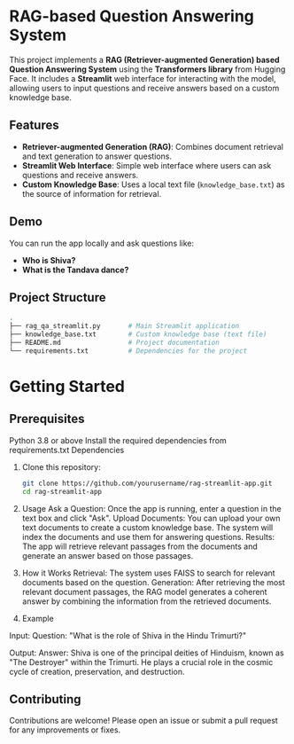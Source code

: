 # RAG-based Question Answering System

This project implements a **RAG (Retriever-augmented Generation) based Question Answering System** using the **Transformers library** from Hugging Face. It includes a **Streamlit** web interface for interacting with the model, allowing users to input questions and receive answers based on a custom knowledge base.

## Features

- **Retriever-augmented Generation (RAG)**: Combines document retrieval and text generation to answer questions.
- **Streamlit Web Interface**: Simple web interface where users can ask questions and receive answers.
- **Custom Knowledge Base**: Uses a local text file (`knowledge_base.txt`) as the source of information for retrieval.

## Demo

You can run the app locally and ask questions like:
- **Who is Shiva?**
- **What is the Tandava dance?**

## Project Structure

```bash
.
├── rag_qa_streamlit.py       # Main Streamlit application
├── knowledge_base.txt        # Custom knowledge base (text file)
├── README.md                 # Project documentation
└── requirements.txt          # Dependencies for the project
```
# Getting Started

## Prerequisites

Python 3.8 or above
Install the required dependencies from requirements.txt
Dependencies

1. Clone this repository:

   ```bash
   git clone https://github.com/yourusername/rag-streamlit-app.git
   cd rag-streamlit-app
   ```

2. Usage
Ask a Question: Once the app is running, enter a question in the text box and click "Ask".
Upload Documents: You can upload your own text documents to create a custom knowledge base. The system will index the documents and use them for answering questions.
Results: The app will retrieve relevant passages from the documents and generate an answer based on those passages.

3. How it Works
Retrieval: The system uses FAISS to search for relevant documents based on the question.
Generation: After retrieving the most relevant document passages, the RAG model generates a coherent answer by combining the information from the retrieved documents.

4. Example
   
Input:
Question: "What is the role of Shiva in the Hindu Trimurti?"

Output:
Answer: Shiva is one of the principal deities of Hinduism, known as "The Destroyer" within the Trimurti. He plays a crucial role in the cosmic cycle of creation, preservation, and destruction.

## Contributing
Contributions are welcome! Please open an issue or submit a pull request for any improvements or fixes.
